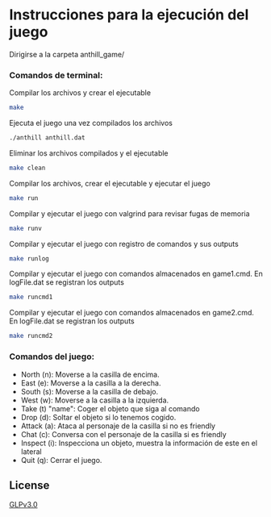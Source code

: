 # Instrucciones para la ejecución del juego
Dirigirse a la carpeta anthill_game/ 
 
### Comandos de terminal:
Compilar los archivos y crear el ejecutable
```bash
make
```
Ejecuta el juego una vez compilados los archivos
```bash
./anthill anthill.dat
```

Eliminar los archivos compilados y el ejecutable
```bash
make clean
```
Compilar los archivos, crear el ejecutable y ejecutar el juego
```bash
make run
```
Compilar y ejecutar el juego con valgrind para revisar fugas de memoria
```bash
make runv
```
Compilar y ejecutar el juego con registro de comandos y sus outputs
```bash
make runlog
```
Compilar y ejecutar el juego con comandos almacenados en game1.cmd. En logFile.dat se registran los outputs
```bash
make runcmd1
```
Compilar y ejecutar el juego con comandos almacenados en game2.cmd. En logFile.dat se registran los outputs
```bash
make runcmd2
```

### Comandos del juego:
- North (n): Moverse a la casilla de encima.<br>
- East (e): Moverse a la casilla a la derecha.<br>
- South (s): Moverse a la casilla de debajo.<br>
- West (w): Moverse a la casilla a la izquierda.<br>
- Take (t) "name": Coger el objeto que siga al comando<br>
- Drop (d): Soltar el objeto si lo tenemos cogido.<br>
- Attack (a): Ataca al personaje de la casilla si no es friendly<br>
- Chat (c): Conversa con el personaje de la casilla si es friendly<br>
- Inspect (i): Inspecciona un objeto, muestra la información de este en el lateral<br>
- Quit (q): Cerrar el juego.<br>

## License
[GLPv3.0](https://choosealicense.com/licenses/gpl-3.0/)
